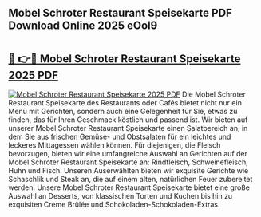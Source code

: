 ## Mobel Schroter Restaurant Speisekarte PDF Download Online 2025 eOol9

# <h2><a href="http://gc7rnq.nevu.top/?p=Mobel+Schroter+Restaurant+Speisekarte">🔗 👉🔴 Mobel Schroter Restaurant Speisekarte 2025 PDF</a></h2>

[![Mobel Schroter Restaurant Speisekarte 2025 PDF](https://i.imgur.com/dBaPXMq.png)](http://gc7rnq.nevu.top/?p=Mobel+Schroter+Restaurant+Speisekarte)
Die Mobel Schroter Restaurant Speisekarte des Restaurants oder Cafés bietet nicht nur ein Menü mit Gerichten, sondern auch eine Gelegenheit für Sie, etwas zu finden, das für Ihren Geschmack köstlich und passend ist. Wir bieten auf unserer Mobel Schroter Restaurant Speisekarte einen Salatbereich an, in dem Sie aus frischen Gemüse- und Obstsalaten für ein leichtes und leckeres Mittagessen wählen können. Für diejenigen, die Fleisch bevorzugen, bieten wir eine umfangreiche Auswahl an Gerichten auf der Mobel Schroter Restaurant Speisekarte an: Rindfleisch, Schweinefleisch, Huhn und Fisch. Unseren Auserwählten bieten wir exquisite Gerichte wie Schaschlik und Steak an, die auf einem alten, natürlichen Feuer zubereitet werden. Unsere Mobel Schroter Restaurant Speisekarte bietet eine große Auswahl an Desserts, von klassischen Torten und Kuchen bis hin zu exquisiten Crème Brûlée und Schokoladen-Schokoladen-Extras.
